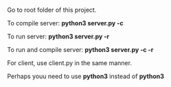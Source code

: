 Go to root folder of this project.

To compile server: **python3 server.py -c**

To run server: **python3 server.py -r**

To run and compile server: **python3 server.py -c -r**

For client, use client.py in the same manner.

Perhaps youu need to use **python3** instead of **python3**